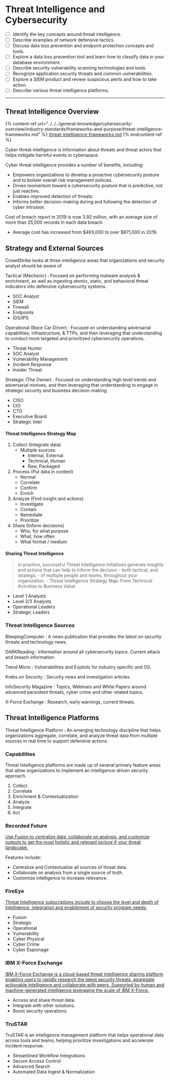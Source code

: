 # Threat Intelligence and Cybersecurity

* [ ] Identify the key concepts around threat intelligence.
* [ ] Describe examples of network defensive tactics.
* [ ] Discuss data loss prevention and endpoint protection concepts and tools.
* [ ] Explore a data loss prevention tool and learn how to classify data in your database environment.
* [ ] Describe security vulnerability scanning technologies and tools.
* [ ] Recognize application security threats and common vulnerabilities.
* [ ] Explore a SIEM product and review suspicious alerts and how to take action.
* [ ] Describe various threat intelligence platforms.

***

## Threat Intelligence Overview

{% content-ref url="../../../general-knowledge/cybersecurity-overview/industry-standards/frameworks-and-purpose/threat-intelligence-frameworks.md" %}
[threat-intelligence-frameworks.md](../../../general-knowledge/cybersecurity-overview/industry-standards/frameworks-and-purpose/threat-intelligence-frameworks.md)
{% endcontent-ref %}

Cyber threat intelligence is information about threats and threat actors that helps mitigate harmful events in cyberspace.

Cyber threat intelligence provides a number of benefits, including:

* Empowers organizations to develop a proactive cybersecurity posture and to bolster overall risk management policies.
* Drives momentum toward a cybersecurity posture that is predictive, not just reactive.
* Enables improved detection of threats.
* Informs better decision-making during and following the detection of cyber intrusion.

Cost of breach report in 2019 is now 3.92 million, with an average size of more than 25,000 records in each data breach.

* Average cost has increased from $493,000 to over $871,000 in 2019.

## Strategy and External Sources

CrowdStrike looks at three intelligence areas that organizations and security analyst should be aware of.

Tactical (Mechanic) : Focused on performing malware analysis & enrichment, as well as ingesting atomic, static, and behavioral threat indicators into defensive cybersecurity systems.

* SOC Analyst
* SIEM
* Firewall
* Endpoints
* IDS/IPS

Operational (Race Car Driver) : Focused on understanding adversarial capabilities, infrastructure, & TTPs, and then leveraging that understanding to conduct more targeted and prioritized cybersecurity operations.

* Threat Hunter
* SOC Analyst
* Vulnerability Management
* Incident Response
* Insider Threat

Strategic (The Owner) : Focused on understanding high level trends and adversarial motives, and then leveraging that understanding to engage in strategic security and business decision-making.

* CISO
* CIO
* CTO
* Executive Board
* Strategic Intel

#### Threat Intelligence Strategy Map

1. Collect (Integrate data)
   * Multiple sources:
     * Internal, External
     * Technical, Human
     * Raw, Packaged
2. Process (Put data in context)
   * Normal
   * Correlate
   * Confirm
   * Enrich
3. Analyze (Find insight and actions)
   * Investigate
   * Contain
   * Remediate
   * Prioritize
4. Share (Inform decisions)
   * Who, for what purpose
   * What, how often
   * What format / medium

#### Sharing Threat Intelligence

> In practice, successful Threat Intelligence initiatives generate insights and actions that can help to inform the decision - both tactical, and strategic - of multiple people and teams, throughout your organization. - Threat Intelligence Strategy Map: From Technical Activities to Business Value

* Level 1 Analysts
* Level 2/3 Analysts
* Operational Leaders
* Strategic Leaders

### Threat Intelligence Sources

BleepingComputer : A news publication that provides the latest on security threats and technology news.

DARKReading : Information around all cybersecurity topics. Current attack and breach information.

Trend Micro : Vulnerabilities and Exploits for industry specific and OS.

Krebs on Security : Security news and investigation articles.

InfoSecurity Magazine : Topics, Webinars and White Papers around advanced persistent threats, cyber crime and other related topics.

X-Force Exchange : Research, early warnings, current threats.

## Threat Intelligence Platforms

Threat Intelligence Platform : An emerging technology discipline that helps organizations aggregate, correlate, and analyze threat data from multiple sources in real time to support defensive actions.

### Capabilities

Threat Intelligence platforms are made up of several primary feature areas that allow organizations to implement an intelligence-driven security approach.

1. Collect
2. Correlate
3. Enrichment & Contextualization
4. Analyze
5. Integrate
6. Act

### Recorded Future

[Use Fusion to centralize data, collaborate on analysis, and customize outputs to get the most holistic and relevant picture if your threat landscape.](https://www.recordedfuture.com/)

Features include:

* Centralize and Contextualize all sources of threat data.
* Collaborate on analysis from a single source of truth.
* Customize intelligence to increase relevance.

### FireEye

[Threat Intelligence subscriptions include to choose the level and depth of intelligence, integration and enablement of security program needs:](https://www.fireeye.com/)

* Fusion
* Strategic
* Operational
* Vulnerability
* Cyber Physical
* Cyber Crime
* Cyber Espionage

### IBM X-Force Exchange

[IBM X-Force Exchange is a cloud-based threat intelligence sharing platform enabling users to rapidly research the latest security threats, aggregate actionable intelligence and collaborate with peers. Supported by human and machine-generated intelligence leveraging the scale of IBM X-Force.](https://www.ibm.com/products/xforce-exchange)

* Access and share threat data.
* Integrate with other solutions.
* Boost security operations.

### TruSTAR

TruSTAR is an intelligence management platform that helps operational data across tools and teams, helping prioritize investigations and accelerate incident response.

* Streamlined Workflow Integrations
* Secure Access Control
* Advanced Search
* Automated Data Ingest & Normalization

